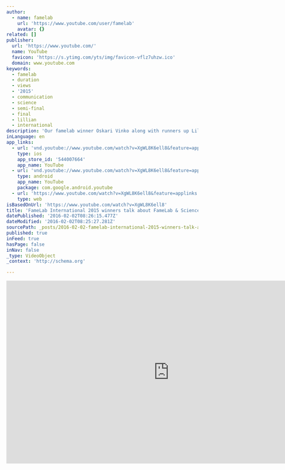 ```yaml
---
author:
  - name: famelab
    url: 'https://www.youtube.com/user/famelab'
    avatar: {}
related: []
publisher:
  url: 'https://www.youtube.com/'
  name: YouTube
  favicon: 'https://s.ytimg.com/yts/img/favicon-vflz7uhzw.ico'
  domain: www.youtube.com
keywords:
  - famelab
  - duration
  - views
  - '2015'
  - communication
  - science
  - semi-final
  - final
  - lillian
  - international
description: 'Our famelab winner Oskari Vinko along with runners up Lillian Smestad & Francois-Xavier Joly talk about why science communication is important.'
inLanguage: en
app_links:
  - url: 'vnd.youtube://www.youtube.com/watch?v=XgWL8K6ell8&feature=applinks'
    type: ios
    app_store_id: '544007664'
    app_name: YouTube
  - url: 'vnd.youtube://www.youtube.com/watch?v=XgWL8K6ell8&feature=applinks'
    type: android
    app_name: YouTube
    package: com.google.android.youtube
  - url: 'https://www.youtube.com/watch?v=XgWL8K6ell8&feature=applinks'
    type: web
isBasedOnUrl: 'https://www.youtube.com/watch?v=XgWL8K6ell8'
title: 'FameLab International 2015 winners talk about FameLab & Science Communication'
datePublished: '2016-02-02T08:26:15.477Z'
dateModified: '2016-02-02T08:25:27.281Z'
sourcePath: _posts/2016-02-02-famelab-international-2015-winners-talk-about-famelab-and-scie.md
published: true
inFeed: true
hasPage: false
inNav: false
_type: VideoObject
_context: 'http://schema.org'

---
```

<iframe src="https://cdn.embedly.com/widgets/media.html?src=https%3A%2F%2Fwww.youtube.com%2Fembed%2FXgWL8K6ell8%3Ffeature%3Doembed&amp;url=https%3A%2F%2Fwww.youtube.com%2Fwatch%3Fv%3DXgWL8K6ell8&amp;image=https%3A%2F%2Fi.ytimg.com%2Fvi%2FXgWL8K6ell8%2Fhqdefault.jpg&amp;key=b7d04c9b404c499eba89ee7072e1c4f7&amp;type=text%2Fhtml&amp;schema=youtube" width="854" height="480" scrolling="no" frameborder="0" allowfullscreen="allowfullscreen" style=""></iframe>